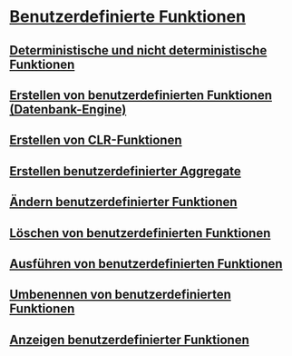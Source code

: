 # [Benutzerdefinierte Funktionen](user-defined-functions.md)
## [Deterministische und nicht deterministische Funktionen](deterministic-and-nondeterministic-functions.md)
## [Erstellen von benutzerdefinierten Funktionen (Datenbank-Engine)](create-user-defined-functions-database-engine.md)
## [Erstellen von CLR-Funktionen](create-clr-functions.md)
## [Erstellen benutzerdefinierter Aggregate](create-user-defined-aggregates.md)
## [Ändern benutzerdefinierter Funktionen](modify-user-defined-functions.md)
## [Löschen von benutzerdefinierten Funktionen](delete-user-defined-functions.md)
## [Ausführen von benutzerdefinierten Funktionen](execute-user-defined-functions.md)
## [Umbenennen von benutzerdefinierten Funktionen](rename-user-defined-functions.md)
## [Anzeigen benutzerdefinierter Funktionen](view-user-defined-functions.md)
